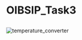 # OIBSIP_Task3
##
![temperature_converter](https://user-images.githubusercontent.com/87923530/227710951-3cd7334d-6588-4883-a546-d64f56e10207.png)
